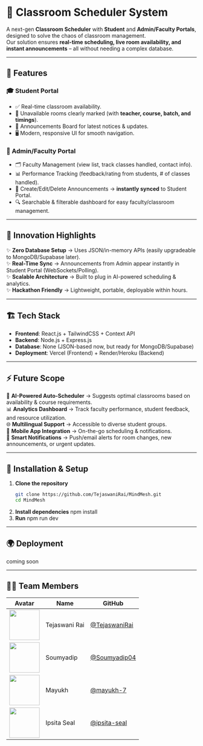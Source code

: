 # 📅 Classroom Scheduler System  

A next-gen **Classroom Scheduler** with **Student** and **Admin/Faculty Portals**, designed to solve the chaos of classroom management.  
Our solution ensures **real-time scheduling, live room availability, and instant announcements** – all without needing a complex database.  

---

## 🌟 Features  

### 🎓 Student Portal  
- ✅ Real-time classroom availability.  
- 🔴 Unavailable rooms clearly marked (with **teacher, course, batch, and timings**).  
- 📢 Announcements Board for latest notices & updates.  
- 🖥️ Modern, responsive UI for smooth navigation.  

### 🏫 Admin/Faculty Portal  
- 🗂️ Faculty Management (view list, track classes handled, contact info).  
- 📊 Performance Tracking (feedback/rating from students, # of classes handled).  
- 📝 Create/Edit/Delete Announcements → **instantly synced** to Student Portal.  
- 🔍 Searchable & filterable dashboard for easy faculty/classroom management.  

---

## 🚀 Innovation Highlights  

✨ **Zero Database Setup** → Uses JSON/in-memory APIs (easily upgradeable to MongoDB/Supabase later).  
✨ **Real-Time Sync** → Announcements from Admin appear instantly in Student Portal (WebSockets/Polling).  
✨ **Scalable Architecture** → Built to plug in AI-powered scheduling & analytics.  
✨ **Hackathon Friendly** → Lightweight, portable, deployable within hours.  

---

## 🏗️ Tech Stack  

- **Frontend**: React.js + TailwindCSS + Context API  
- **Backend**: Node.js + Express.js  
- **Database**: None (JSON-based now, but ready for MongoDB/Supabase)  
- **Deployment**: Vercel (Frontend) + Render/Heroku (Backend)  

---

## ⚡ Future Scope  

🔮 **AI-Powered Auto-Scheduler** → Suggests optimal classrooms based on availability & course requirements.  
📊 **Analytics Dashboard** → Track faculty performance, student feedback, and resource utilization.  
🌐 **Multilingual Support** → Accessible to diverse student groups.  
📱 **Mobile App Integration** → On-the-go scheduling & notifications.  
🔔 **Smart Notifications** → Push/email alerts for room changes, new announcements, or urgent updates.  

---

## 🚀 Installation & Setup  

1. **Clone the repository**
   ```bash
   git clone https://github.com/TejaswaniRai/MindMesh.git
   cd MindMesh
2. **Install dependencies**
    npm install
3. **Run**
   npm run dev

---

## 🌍 Deployment

coming soon

---

## 👨‍💻 Team Members  

| Avatar | Name | GitHub |  
|--------|------|--------|  
| <img src="https://github.com/TejaswaniRai.png?size=80" width="80" height="80"> | Tejaswani Rai | [@TejaswaniRai](https://github.com/TejaswaniRai) |  
| <img src="https://github.com/Soumyadip04.png?size=80" width="80" height="80"> | Soumyadip | [@Soumyadip04](https://github.com/Soumyadip04) |  
| <img src="https://github.com/mayukh-7.png?size=80" width="80" height="80"> | Mayukh | [@mayukh-7](https://github.com/mayukh-7) |  
| <img src="https://github.com/ipsita-seal.png?size=80" width="80" height="80"> | Ipsita Seal | [@ipsita-seal](https://github.com/ipsita-seal) |  
